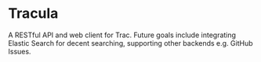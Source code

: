 Tracula
=======

A RESTful API and web client for Trac. Future goals include integrating Elastic Search for decent searching, supporting other backends
e.g. GitHub Issues.
